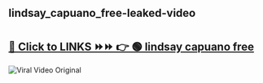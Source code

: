 
 ## lindsay_capuano_free-leaked-video 

# <h2><a href="https://clipsfans.com/lindsay_capuano_free&ref=git">🔗 Click to LINKS ⏩⏩ 👉 🟢 lindsay capuano free </a></h2>

<a href="https://clipsfans.com/lindsay_capuano_free&ref=git" rel="nofollow" data-target="animated-image.originalLink"><img src="https://i.ibb.co.com/xMMVF88/686577567.gif" alt="Viral Video Original" style="max-width: 100%; display: inline-block;" data-target="animated-image.originalImage"></a>
